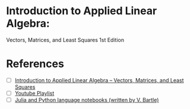 # Introduction to Applied Linear Algebra: 

Vectors, Matrices, and Least Squares 1st Edition









# References

- [ ] [Introduction to Applied Linear Algebra – Vectors, Matrices, and Least Squares](https://web.stanford.edu/~boyd/vmls/)
- [ ] [Youtube Playlist](https://youtube.com/playlist?list=PLoROMvodv4rMz-WbFQtNUsUElIh2cPmN9&feature=shared)
- [ ] [Julia and Python language notebooks (written by V. Bartle)](https://github.com/vbartle/VMLS-Companions)
